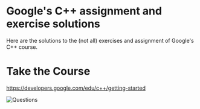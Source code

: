 # Google's C++ assignment and exercise solutions
Here are the solutions to the (not all) exercises and assignment of Google's C++ course.

# Take the Course
https://developers.google.com/edu/c++/getting-started

![Questions](http://imgur.com/a/3t9Sx.png)

